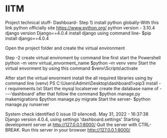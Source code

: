 # IITM

Project technical stuff-
Dashboard-
Step 1) 
 install python globally-With this link python officially site
https://www.python.org/
python version    -   3.10.4
django version Django==4.0.4
install django using command line-
$pip install django==4.0.4

Open the project folder and create the virtual environment

Step -2 
create virtual enviroment by command line
first start the Powershell
python -m venv virtual_envorment_name
$python –m venv venv
Start the virtual envorment by using this command
$venv\Scripts\activate

After start the virtual envorment install the all required libraries using by command line
(venv) PS C:\Users\Admin\Desktop\dashboard1>pip3 install -r requirements.txt
Start the mysql localserver 
create the database name of ----‘dashboard’
after that follow the command
$python manage.py makemigrations
$python manage.py migrate
Start the server-
$python manage.py runserver

System check identified 0 issue (0 silenced).
May 31, 2022 - 16:37:38
Django version 4.0.4, using settings 'dashboard.settings'
Starting development server at http://127.0.0.1:8000/
Quit the server with CTRL-BREAK.
Run this server in your browser
http://127.0.0.1:8000/ 
